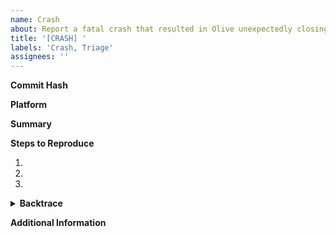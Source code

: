 ```yaml
---
name: Crash
about: Report a fatal crash that resulted in Olive unexpectedly closing.
title: '[CRASH] '
labels: 'Crash, Triage'
assignees: ''
---
```

<!-- ⚠ Do not delete this issue template! ⚠ -->

**Commit Hash** <!-- 8 character string of letters/numbers in title bar or Help > About dialog (e.g. 3ea173c9) -->


**Platform** <!-- e.g. Windows 10, Ubuntu 20.04 or macOS 10.15 -->



**Summary**


**Steps to Reproduce**

1. 
2. 
3. 

<details><summary><strong>Backtrace</strong></summary><pre><code>

<!-- Paste backtrace here -->

</code></pre></details>

**Additional Information**
